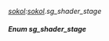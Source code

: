 _[sokol](../../modules/sokol/sokol-module.md):[sokol](../../modules/sokol/sokol-module.md).sg\_shader\_stage_
##### Enum sg\_shader\_stage
